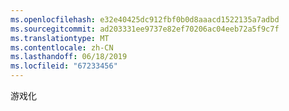 ```yaml
---
ms.openlocfilehash: e32e40425dc912fbf0b0d8aaacd1522135a7adbd
ms.sourcegitcommit: ad203331ee9737e82ef70206ac04eeb72a5f9c7f
ms.translationtype: MT
ms.contentlocale: zh-CN
ms.lasthandoff: 06/18/2019
ms.locfileid: "67233456"
---
```

游戏化